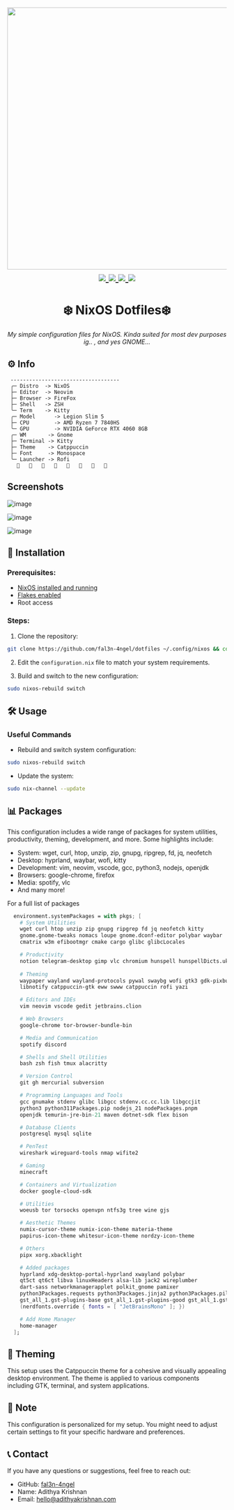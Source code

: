 <h1 align="center">
<a href='#'><img src="https://raw.githubusercontent.com/catppuccin/catppuccin/main/assets/palette/macchiato.png" width="600px"/></a>
  <br>
  <div>
    <a href="https://github.com/redyf/nixdots/issues">
        <img src="https://img.shields.io/github/issues/fal3n-4ngel/dotfiles?color=fab387&labelColor=303446&style=for-the-badge">
    </a>
    <a href="https://github.com/redyf/nixdots/stargazers">
        <img src="https://img.shields.io/github/stars/fal3n-4ngel/dotfiles?color=ca9ee6&labelColor=303446&style=for-the-badge">
    </a>
    <a href="https://github.com/redyf/nixdots">
        <img src="https://img.shields.io/github/repo-size/fal3n-4ngel/dotfiles?color=ea999c&labelColor=303446&style=for-the-badge">
    </a>
    <a href="https://github.com/redyf/nixdots/LICENSE">
        <img src="https://img.shields.io/static/v1.svg?style=for-the-badge&label=License&message=MIT&logoColor=ca9ee6&colorA=313244&colorB=cba6f7"/>
    </a>
    <br>
    </div>

   </h1>
   <h1 align="center"> ❄️ NixOS Dotfiles❄️</h1>

<div align="center">

*My simple configuration files for NixOS. Kinda suited for most dev purposes ig.. , and yes GNOME...*

</div>

## ⚙️ Info
```mint
 -----------------------------------
 ╭─ Distro  -> NixOS
 ├─ Editor  -> Neovim
 ├─ Browser -> FireFox
 ├─ Shell   -> ZSH
 ╰─ Term    -> Kitty
 ╭─ Model      -> Legion Slim 5
 ├─ CPU        -> AMD Ryzen 7 7840HS
 ╰─ GPU        -> NVIDIA GeForce RTX 4060 8GB
 ╭─ WM       -> Gnome
 ├─ Terminal -> Kitty
 ├─ Theme    -> Catppuccin
 ├─ Font     -> Monospace
 ╰─ Launcher -> Rofi
                        
```

## Screenshots

![image](https://github.com/user-attachments/assets/f03c5b6d-69a0-4a88-b5ff-45ac832e20cb)

![image](https://github.com/user-attachments/assets/15dbb64d-1d7a-40be-9e73-3b37e5673a8f)

![image](https://github.com/user-attachments/assets/3e09ea2c-7987-4e90-adc5-988067490460)





## 🚀 Installation

### Prerequisites:

- [NixOS installed and running](https://nixos.org/manual/nixos/stable/index.html#ch-installation)
- [Flakes enabled](https://nixos.wiki/wiki/flakes)
- Root access

### Steps:

1. Clone the repository:

```bash
git clone https://github.com/fal3n-4ngel/dotfiles ~/.config/nixos && cd ~/.config/nixos
```

2. Edit the `configuration.nix` file to match your system requirements.

3. Build and switch to the new configuration:

```bash
sudo nixos-rebuild switch
```

## 🛠️ Usage

### Useful Commands

- Rebuild and switch system configuration:
```bash
sudo nixos-rebuild switch
```

- Update the system:
```bash
sudo nix-channel --update
```

## 📊 Packages

This configuration includes a wide range of packages for system utilities, productivity, theming, development, and more. Some highlights include:

- System: wget, curl, htop, unzip, zip, gnupg, ripgrep, fd, jq, neofetch
- Desktop: hyprland, waybar, wofi, kitty
- Development: vim, neovim, vscode, gcc, python3, nodejs, openjdk
- Browsers: google-chrome, firefox
- Media: spotify, vlc
- And many more!

For a full list of packages
```nix
  environment.systemPackages = with pkgs; [
    # System Utilities
    wget curl htop unzip zip gnupg ripgrep fd jq neofetch kitty
    gnome.gnome-tweaks nomacs loupe gnome.dconf-editor polybar waybar
    cmatrix w3m efibootmgr cmake cargo glibc glibcLocales

    # Productivity
    notion telegram-desktop gimp vlc chromium hunspell hunspellDicts.uk_UA hunspellDicts.th_TH
    
    # Theming
    waypaper wayland wayland-protocols pywal swaybg wofi gtk3 gdk-pixbuf
    libnotify catppuccin-gtk eww swww catppuccin rofi yazi

    # Editors and IDEs
    vim neovim vscode gedit jetbrains.clion

    # Web Browsers
    google-chrome tor-browser-bundle-bin

    # Media and Communication
    spotify discord

    # Shells and Shell Utilities
    bash zsh fish tmux alacritty

    # Version Control
    git gh mercurial subversion

    # Programming Languages and Tools
    gcc gnumake stdenv glibc libgcc stdenv.cc.cc.lib libgccjit
    python3 python311Packages.pip nodejs_21 nodePackages.pnpm
    openjdk temurin-jre-bin-21 maven dotnet-sdk flex bison

    # Database Clients
    postgresql mysql sqlite

    # PenTest
    wireshark wireguard-tools nmap wifite2

    # Gaming
    minecraft

    # Containers and Virtualization
    docker google-cloud-sdk

    # Utilities
    woeusb tor torsocks openvpn ntfs3g tree wine gjs

    # Aesthetic Themes
    numix-cursor-theme numix-icon-theme materia-theme
    papirus-icon-theme whitesur-icon-theme nordzy-icon-theme

    # Others
    pipx xorg.xbacklight

    # Added packages
    hyprland xdg-desktop-portal-hyprland xwayland polybar
    qt5ct qt6ct libva linuxHeaders alsa-lib jack2 wireplumber
    dart-sass networkmanagerapplet polkit_gnome pamixer
    python3Packages.requests python3Packages.jinja2 python3Packages.pillow
    gst_all_1.gst-plugins-base gst_all_1.gst-plugins-good gst_all_1.gst-plugins-ugly
    (nerdfonts.override { fonts = [ "JetBrainsMono" ]; })

    # Add Home Manager
    home-manager
  ];
```

## 🎨 Theming

This setup uses the Catppuccin theme for a cohesive and visually appealing desktop environment. The theme is applied to various components including GTK, terminal, and system applications.

## 📝 Note

This configuration is personalized for my setup. You might need to adjust certain settings to fit your specific hardware and preferences.

## 📞 Contact

If you have any questions or suggestions, feel free to reach out:

- GitHub: [fal3n-4ngel](https://github.com/fal3n-4ngel)
- Name: Adithya Krishnan
- Email: hello@adithyakrishnan.com
